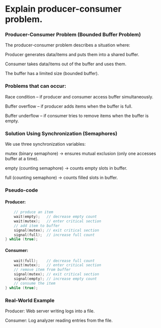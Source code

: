 # Explain producer-consumer problem.

### Producer-Consumer Problem (Bounded Buffer Problem)

The producer-consumer problem describes a situation where:

Producer generates data/items and puts them into a shared buffer.

Consumer takes data/items out of the buffer and uses them.

The buffer has a limited size (bounded buffer).

### Problems that can occur:

Race condition – if producer and consumer access buffer simultaneously.

Buffer overflow – if producer adds items when the buffer is full.

Buffer underflow – if consumer tries to remove items when the buffer is empty.

### Solution Using Synchronization (Semaphores)

We use three synchronization variables:

mutex (binary semaphore) → ensures mutual exclusion (only one accesses buffer at a time).

empty (counting semaphore) → counts empty slots in buffer.

full (counting semaphore) → counts filled slots in buffer.

### Pseudo-code
#### Producer:
```c do {
    // produce an item
    wait(empty);   // decrease empty count
    wait(mutex);   // enter critical section
    // add item to buffer
    signal(mutex); // exit critical section
    signal(full);  // increase full count
} while (true);
```
#### Consumer:
```c do {
    wait(full);    // decrease full count
    wait(mutex);   // enter critical section
    // remove item from buffer
    signal(mutex); // exit critical section
    signal(empty); // increase empty count
    // consume the item
} while (true);
```
### Real-World Example

Producer: Web server writing logs into a file.

Consumer: Log analyzer reading entries from the file.